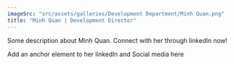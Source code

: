 ```yaml
---
imageSrc: "src/assets/galleries/Development Department/Minh Quan.png"
title: "Minh Quan | Development Director"
---
```

Some description about Minh Quan. Connect with her through linkedIn now!

Add an anchor element to her linkedIn and Social media here
